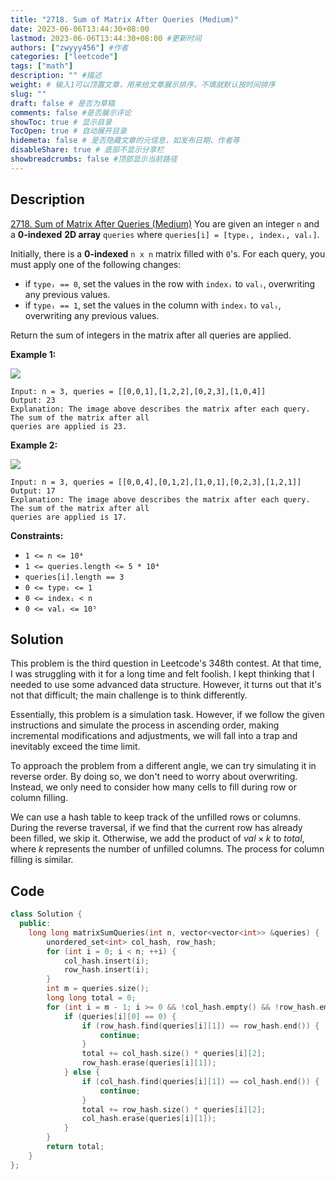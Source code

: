```yaml
---
title: "2718. Sum of Matrix After Queries (Medium)"
date: 2023-06-06T13:44:30+08:00
lastmod: 2023-06-06T13:44:30+08:00 #更新时间
authors: ["zwyyy456"] #作者
categories: ["leetcode"]
tags: ["math"]
description: "" #描述
weight: # 输入1可以顶置文章，用来给文章展示排序，不填就默认按时间排序
slug: ""
draft: false # 是否为草稿
comments: false #是否展示评论
showToc: true # 显示目录
TocOpen: true # 自动展开目录
hidemeta: false # 是否隐藏文章的元信息，如发布日期、作者等
disableShare: true # 底部不显示分享栏
showbreadcrumbs: false #顶部显示当前路径
---
```

## Description
[2718. Sum of Matrix After Queries (Medium)](https://leetcode.com/problems/sum-of-matrix-after-queries/)
You are given an integer `n` and a **0-indexed** **2D array** `queries` where `queries[i] = [typeᵢ,
indexᵢ, valᵢ]`.

Initially, there is a **0-indexed** `n x n` matrix filled with `0`'s. For each query, you must apply
one of the following changes:

- if `typeᵢ == 0`, set the values in the row with `indexᵢ` to `valᵢ`, overwriting any previous
values.
- if `typeᵢ == 1`, set the values in the column with `indexᵢ` to `valᵢ`, overwriting any previous
values.

Return the sum of integers in the matrix after all queries are applied.

**Example 1:**

![](https://pic-upyun.zwyyy456.tech/smms/2023-12-26-065318.png)

```
Input: n = 3, queries = [[0,0,1],[1,2,2],[0,2,3],[1,0,4]]
Output: 23
Explanation: The image above describes the matrix after each query. The sum of the matrix after all
queries are applied is 23.

```

**Example 2:**

![](https://pic-upyun.zwyyy456.tech/smms/2023-12-26-065319.png)

```
Input: n = 3, queries = [[0,0,4],[0,1,2],[1,0,1],[0,2,3],[1,2,1]]
Output: 17
Explanation: The image above describes the matrix after each query. The sum of the matrix after all
queries are applied is 17.

```

**Constraints:**

- `1 <= n <= 10⁴`
- `1 <= queries.length <= 5 * 10⁴`
- `queries[i].length == 3`
- `0 <= typeᵢ <= 1`
- `0 <= indexᵢ < n`
- `0 <= valᵢ <= 10⁵`

## Solution
This problem is the third question in Leetcode's 348th contest. At that time, I was struggling with it for a long time and felt foolish. I kept thinking that I needed to use some advanced data structure. However, it turns out that it's not that difficult; the main challenge is to think differently.

Essentially, this problem is a simulation task. However, if we follow the given instructions and simulate the process in ascending order, making incremental modifications and adjustments, we will fall into a trap and inevitably exceed the time limit.

To approach the problem from a different angle, we can try simulating it in reverse order. By doing so, we don't need to worry about overwriting. Instead, we only need to consider how many cells to fill during row or column filling.

We can use a hash table to keep track of the unfilled rows or columns. During the reverse traversal, if we find that the current row has already been filled, we skip it. Otherwise, we add the product of $val \times k$ to $total$, where $k$ represents the number of unfilled columns. The process for column filling is similar.

## Code
```cpp
class Solution {
  public:
    long long matrixSumQueries(int n, vector<vector<int>> &queries) {
        unordered_set<int> col_hash, row_hash;
        for (int i = 0; i < n; ++i) {
            col_hash.insert(i);
            row_hash.insert(i);
        }
        int m = queries.size();
        long long total = 0;
        for (int i = m - 1; i >= 0 && !col_hash.empty() && !row_hash.empty(); --i) {
            if (queries[i][0] == 0) {
                if (row_hash.find(queries[i][1]) == row_hash.end()) {
                    continue;
                }
                total += col_hash.size() * queries[i][2];
                row_hash.erase(queries[i][1]);
            } else {
                if (col_hash.find(queries[i][1]) == col_hash.end()) {
                    continue;
                }
                total += row_hash.size() * queries[i][2];
                col_hash.erase(queries[i][1]);
            }
        }
        return total;
    }
};
```


